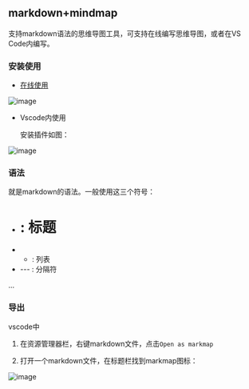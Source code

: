 ## markdown+mindmap

支持markdown语法的思维导图工具，可支持在线编写思维导图，或者在VS Code内编写。

### 安装使用

* [在线使用](https://markmap.js.org/repl)

![image](https://user-images.githubusercontent.com/73980771/206370110-3c1f3fef-e04f-4b01-9ffd-42fb39438fce.png)

* Vscode内使用

  安装插件如图：
  
![image](https://user-images.githubusercontent.com/73980771/206370195-2e59e4d1-10cb-420c-a873-56ccb96d3d92.png)

### 语法

就是markdown的语法。一般使用这三个符号：

* # : 标题
* - : 列表
* --- : 分隔符

...

### 导出

vscode中

1. 在资源管理器栏，右键markdown文件，点击`Open as markmap`

2. 打开一个markdown文件，在标题栏找到markmap图标：

![image](https://user-images.githubusercontent.com/73980771/206372873-34f5fe30-332c-4e15-8919-ce0e4af8226c.png)
